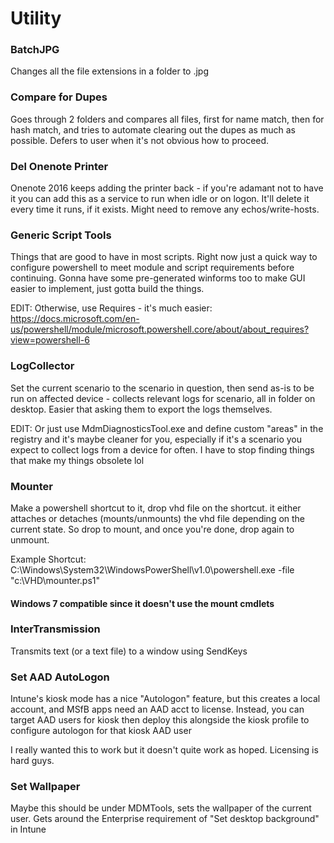 # Utility #

### BatchJPG ##
Changes all the file extensions in a folder to .jpg

### Compare for Dupes ##
Goes through 2 folders and compares all files, first for name match, then for hash match, and tries to automate clearing out the dupes as much as possible. Defers to user when it's not obvious how to proceed.

### Del Onenote Printer ##
Onenote 2016 keeps adding the printer back - if you're adamant not to have it you can add this as a service to run when idle or on logon. It'll delete it every time it runs, if it exists. Might need to remove any echos/write-hosts.

### Generic Script Tools ##
Things that are good to have in most scripts. Right now just a quick way to configure powershell to meet module and script requirements before continuing. Gonna have some pre-generated winforms too to make GUI easier to implement, just gotta build the things.

EDIT: Otherwise, use Requires - it's much easier: https://docs.microsoft.com/en-us/powershell/module/microsoft.powershell.core/about/about_requires?view=powershell-6

### LogCollector ##
Set the current scenario to the scenario in question, then send as-is to be run on affected device - collects relevant logs for scenario, all in folder on desktop. Easier that asking them to export the logs themselves.

EDIT: Or just use MdmDiagnosticsTool.exe and define custom "areas" in the registry and it's maybe cleaner for you, especially if it's a scenario you expect to collect logs from a device for often. I have to stop finding things that make my things obsolete lol

### Mounter ###
Make a powershell shortcut to it, drop vhd file on the shortcut. it either attaches or detaches (mounts/unmounts) the vhd file depending on the current state. So drop to mount, and once you're done, drop again to unmount.

Example Shortcut: C:\Windows\System32\WindowsPowerShell\v1.0\powershell.exe -file "c:\VHD\mounter.ps1"
#### Windows 7 compatible since it doesn't use the mount cmdlets ####

### InterTransmission ##
Transmits text (or a text file) to a window using SendKeys

### Set AAD AutoLogon ##    
Intune's kiosk mode has a nice "Autologon" feature, but this creates a local account, and MSfB apps need an AAD acct to license.
Instead, you can target AAD users for kiosk then deploy this alongside the kiosk profile to configure autologon for that kiosk AAD user

I really wanted this to work but it doesn't quite work as hoped. Licensing is hard guys.

### Set Wallpaper ##
Maybe this should be under MDMTools, sets the wallpaper of the current user. Gets around the Enterprise requirement of "Set desktop background" in Intune
